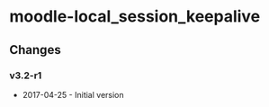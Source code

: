 moodle-local_session_keepalive
==============================

Changes
-------

### v3.2-r1

* 2017-04-25 - Initial version
